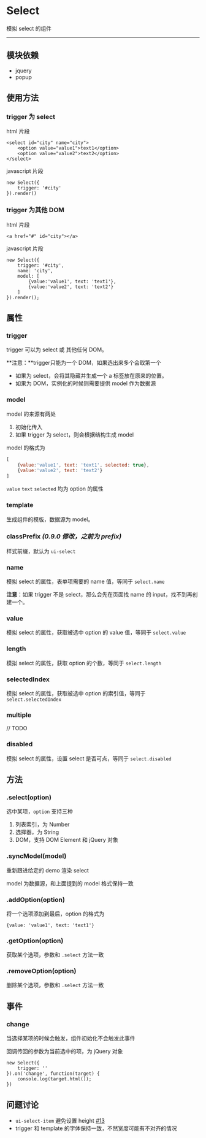 # Select

模拟 select 的组件

---

## 模块依赖

* jquery
* popup

## 使用方法

### trigger 为 select

html 片段

```
<select id="city" name="city">
    <option value="value1">text1</option>
    <option value="value2">text2</option>
</select>
```

javascript 片段

```
new Select({
    trigger: '#city'
}).render()
```

### trigger 为其他 DOM

html 片段

```
<a href="#" id="city"></a>
```

javascript 片段

```
new Select({
    trigger: '#city',
    name: 'city',
    model: [
        {value:'value1', text: 'text1'},
        {value:'value2', text: 'text2'}
    ]
}).render();
```


## 属性

### trigger

trigger 可以为 select 或 其他任何 DOM。

**注意：**trigger只能为一个 DOM，如果选出来多个会取第一个

* 如果为 select，会将其隐藏并生成一个 a 标签放在原来的位置。
* 如果为 DOM，实例化的时候则需要提供 model 作为数据源

### model

model 的来源有两处

1. 初始化传入
2. 如果 trigger 为 select，则会根据结构生成 model

model 的格式为

```javascript
[
    {value:'value1', text: 'text1', selected: true},
    {value:'value2', text: 'text2'}
]
```

`value` `text` `selected` 均为 option 的属性

### template

生成组件的模版，数据源为 model。

### classPrefix   _(0.9.0 修改，之前为 prefix)_

样式前缀，默认为 `ui-select`

### name

模拟 select 的属性，表单项需要的 name 值，等同于 `select.name`

**注意**：如果 trigger 不是 select，那么会先在页面找 name 的 input，找不到再创建一个。

### value

模拟 select 的属性，获取被选中 option 的 value 值，等同于 `select.value`

### length

模拟 select 的属性，获取 option 的个数，等同于 `select.length`

### selectedIndex

模拟 select 的属性，获取被选中 option 的索引值，等同于 `select.selectedIndex`

### multiple

// TODO

### disabled

模拟 select 的属性，设置 select 是否可点，等同于 `select.disabled`

## 方法

### .select(option)

选中某项，`option` 支持三种

1. 列表索引，为 Number
2. 选择器，为 String
3. DOM，支持 DOM Element 和 jQuery 对象

### .syncModel(model)

重新跟进给定的 demo 渲染 select

model 为数据源，和上面提到的 model 格式保持一致

### .addOption(option)

将一个选项添加到最后，option 的格式为

```
{value: 'value1', text: 'text1'}
```

### .getOption(option)

获取某个选项，参数和 `.select` 方法一致

### .removeOption(option)

删除某个选项，参数和 `.select` 方法一致

## 事件

### change

当选择某项的时候会触发，组件初始化不会触发此事件

回调传回的参数为当前选中的项，为 jQuery 对象

```
new Select({
    trigger: ''
}).on('change', function(target) {
    console.log(target.html());
})
```

## 问题讨论

- `ui-select-item` 避免设置 height [#13](https://github.com/aralejs/select/issues/13)
- trigger 和 template 的字体保持一致，不然宽度可能有不对齐的情况
